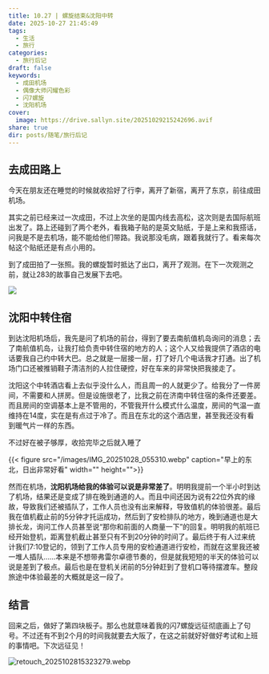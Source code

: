 ```yaml
---
title: 10.27 | 螺旋结束&沈阳中转
date: 2025-10-27 21:45:49
tags:
  - 生活
  - 旅行
categories:
  - 旅行后记
draft: false
keywords:
  - 成田机场
  - 偶像大师闪耀色彩
  - 闪7螺旋
  - 沈阳机场
cover:
  image: https://drive.sallyn.site/20251029215242696.avif
share: true
dir: posts/随笔/旅行后记
---
```


## 去成田路上

今天在朋友还在睡觉的时候就收拾好了行李，离开了新宿，离开了东京，前往成田机场。

其实之前已经来过一次成田，不过上次坐的是国内线去高松，这次则是去国际航班出发了。路上还碰到了两个老外，看我箱子贴的是英文贴纸，于是上来和我搭话，问我是不是去机场，能不能给他们带路。我说那没毛病，跟着我就行了。看来每次帖这个贴纸还是有点小用的。

到了成田拍了一张照。我的螺旋暂时抵达了出口，离开了观测。在下一次观测之前，就让283的故事自己发展下去吧。

![](https://drive.sallyn.site/20251029215242696.avif)

## 沈阳中转住宿

到达沈阳机场后，我先是问了机场的前台，得到了要去南航值机岛询问的消息；去了南航值机岛，让我打给负责中转住宿的地方的人；这个人又给我提供了酒店的电话要我自己约中转大巴。总之就是一层接一层，打了好几个电话我才打通。出了机场门口还被推销鞋子清洁剂的人拉住硬控，好在车来的非常快把我接走了。

沈阳这个中转酒店看上去似乎没什么人，而且周一的人就更少了。给我分了一件房间，不需要和人拼房。但是设施很老了，比我之前在济南中转住宿的条件还要差。而且房间的空调基本上是不管用的，不管我开什么模式什么温度，房间的气温一直维持在14度，实在是有点过于冷了。而且在东北的这个酒店里，甚至我还没有看到暖气片一样的东西。

不过好在被子够厚，收拾完毕之后就入睡了

{{< figure src="/images/IMG_20251028_055310.webp" caption="早上的东北，日出非常好看" width="" height="">}}

然而在机场，**沈阳机场给我的体验可以说是非常差了**。明明我提前一个半小时到达了机场，结果还是变成了排在晚到通道的人。而且中间还因为说有22位外宾的缘故，导致我们还被插队了，工作人员也没有出来解释，导致值机的体验很差。最后我在值机截止前的5分钟才托运成功，然后到了安检排队的地方，晚到通道也是大排长龙，询问工作人员甚至说“那你和前面的人商量一下”的回复。明明我的航班已经开始登机，距离登机截止甚至只有不到20分钟的时间了。最后终于有人过来统计我们7:10登记的，领到了工作人员专用的安检通道进行安检，而就在这里我还被一堆人插队……本来是不想带弗雷尔卓德节奏的，但是就我短短的半天的体验可以说是差到了极点。最后也是在登机关闭前的5分钟赶到了登机口等待摆渡车。整段旅途中体验最差的大概就是这一段了。

## 结言

回来之后，做好了第四块板子。那么也就意味着我的闪7螺旋远征彻底画上了句号。不过还有不到2个月的时间我就要去大阪了，在这之前就好好做好考试和上班的事情吧。下次远征见！

![retouch_2025102815323279.webp](/images/retouch_2025102815323279.webp)